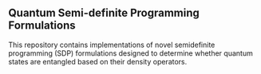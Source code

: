 ## Quantum Semi-definite Programming Formulations
This repository contains implementations of novel semidefinite programming (SDP) formulations designed to determine whether quantum states are entangled based on their density operators.  
